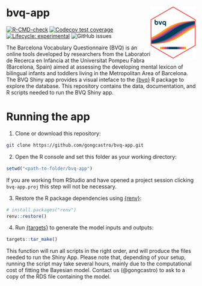 # bvq-app <a href="gongcastro.github.io/bvqdev"><img src="bvq-app/www/logo.png" align="right" height="139" /></a>
<!-- badges: start -->
[![R-CMD-check](https://github.com/gongcastro/bvqdev/actions/workflows/check-standard.yaml/badge.svg)](https://github.com/gongcastro/bvqdev/actions/workflows/R-CMD-check.yaml)
[![Codecov test coverage](https://codecov.io/gh/gongcastro/bvqdev/branch/main/graph/badge.svg)](https://app.codecov.io/gh/gongcastro/bvqdev?branch=main)
[![Lifecycle: experimental](https://img.shields.io/badge/lifecycle-experimental-orange.svg)](https://lifecycle.r-lib.org/articles/stages.html#experimental)
![GitHub issues](https://img.shields.io/github/issues/gongcastro/bvqdev)
<!-- badges: end -->


The Barcelona Vocabulary Questionnaire (BVQ) is an online tools developed by researchers from the Laboratori de Recerca en Infància at the Universitat Pompeu Fabra (Barcelona, Spain) aimed at assessing the developing mental lexicon of  bilingual infants and toddlers living in the Metropolitan Area of Barcelona. The BVQ Shiny app provides a visual inteface to the [{bvq}](https://github.com/gongcastro/bvqdev) R package to explore the database. This repository contains the data, documentation, and R scripts needed to run the BVQ Shiny app.

# Running the app

1. Clone or download this repository:

```bash
git clone https://github.com/gongcastro/bvq-app.git
```

2. Open the R console and set this folder as your working directory:

```r
setwd("<path-to-folder/bvq-app")
```

If you are working from RStudio and have opened a project session clicking `bvq-app.proj` this step will not be necessary.

3. Restore the R package dependencies using [{renv}](https://github.com/rstudio/renv/):

```r
# install.packages("renv")
renv::restore()
```

4. Run [{targets}](https://github.com/ropensci/targets) to generate the model inputs and outputs:

```r
targets::tar_make()
```

This function will run all scripts in the right order, and will produce the files needed to run the Shiny App. Please note that, depending of your setup, running the script may take several hours, mainly due to the computational cost of fitting the Bayesian model. Contact us (@gongcastro) to ask to a copy of the RDS file containing the model.

